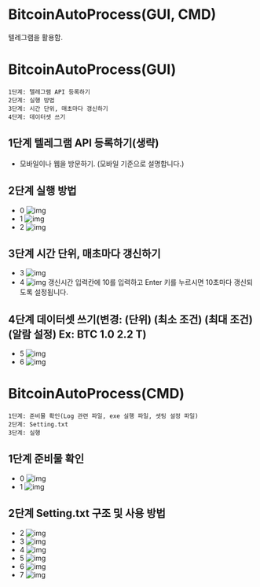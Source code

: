 # BitcoinAutoProcess(GUI, CMD)
텔레그램을 활용함.

# BitcoinAutoProcess(GUI)
```
1단계: 텔레그램 API 등록하기
2단계: 실행 방법
3단계: 시간 단위, 매초마다 갱신하기
4단계: 데이터셋 쓰기
```
## 1단계 텔레그램 API 등록하기(생략)
- 모바일이나 웹을 방문하기. (모바일 기준으로 설명합니다.)

## 2단계 실행 방법
- 0
![img](./image/0.PNG/)
- 1
![img](./image/1.PNG/)
- 2
![img](./image/2.PNG/)
## 3단계 시간 단위, 매초마다 갱신하기
- 3
![img](./image/3.PNG/)
- 4
![img](./image/4.PNG/)
갱신시간 입력칸에 10를 입력하고 Enter 키를 누르시면 10초마다 갱신되도록 설정됩니다.
## 4단계 데이터셋 쓰기(변경: (단위) (최소 조건) (최대 조건) (알람 설정) Ex: BTC 1.0 2.2 T)
- 5
![img](./image/5.PNG/)
- 6
![img](./image/6.PNG/)

# BitcoinAutoProcess(CMD)
```
1단계: 준비물 확인(Log 관련 파일, exe 실행 파일, 셋팅 설정 파일)
2단계: Setting.txt
3단계: 실행
```
## 1단계 준비물 확인
- 0
![img](./image/cmd/0.PNG/)
- 1
![img](./image/cmd/1.PNG/)
## 2단계 Setting.txt 구조 및 사용 방법
- 2
![img](./image/cmd/2.PNG/)
- 3
![img](./image/cmd/3.PNG/)
- 4
![img](./image/cmd/4.PNG/)
- 5
![img](./image/cmd/5.PNG/)
- 6
![img](./image/cmd/6.PNG/)
- 7
![img](./image/cmd/7.PNG/)
